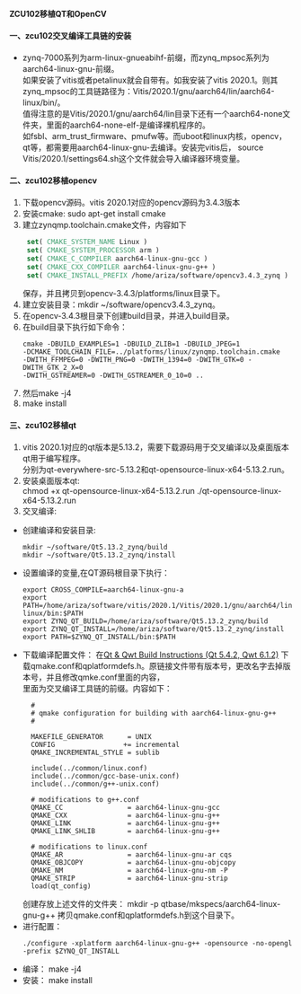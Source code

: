 #### ZCU102移植QT和OpenCV

#### 一、zcu102交叉编译工具链的安装
* zynq-7000系列为arm-linux-gnueabihf-前缀，而zynq_mpsoc系列为aarch64-linux-gnu-前缀。   
  如果安装了vitis或者petalinux就会自带有。如我安装了vitis 2020.1。则其zynq_mpsoc的工具链路径为：Vitis/2020.1/gnu/aarch64/lin/aarch64-linux/bin/。   
  值得注意的是Vitis/2020.1/gnu/aarch64/lin目录下还有一个aarch64-none文件夹，里面的aarch64-none-elf-是编译裸机程序的。   
  如fsbl、arm_trust_firmware、pmufw等。而uboot和linux内核，opencv，qt等，都需要用aarch64-linux-gnu-去编译。安装完vitis后，
  source Vitis/2020.1/settings64.sh这个文件就会导入编译器环境变量。
#### 二、zcu102移植opencv
1. 下载opencv源码。vitis 2020.1对应的opencv源码为3.4.3版本
2. 安装cmake: sudo apt-get install cmake   
3. 建立zynqmp.toolchain.cmake文件，内容如下
   ```cmake
    set( CMAKE_SYSTEM_NAME Linux )
    set( CMAKE_SYSTEM_PROCESSOR arm )
    set( CMAKE_C_COMPILER aarch64-linux-gnu-gcc )
    set( CMAKE_CXX_COMPILER aarch64-linux-gnu-g++ )
    set( CMAKE_INSTALL_PREFIX /home/ariza/software/opencv3.4.3_zynq )
    ```
   保存，并且拷贝到opencv-3.4.3/platforms/linux目录下。
4. 建立安装目录：mkdir ~/software/opencv3.4.3_zynq。
5. 在opencv-3.4.3根目录下创建build目录，并进入build目录。
6. 在build目录下执行如下命令：
   ```shell
   cmake -DBUILD_EXAMPLES=1 -DBUILD_ZLIB=1 -DBUILD_JPEG=1   
   -DCMAKE_TOOLCHAIN_FILE=../platforms/linux/zynqmp.toolchain.cmake    
   -DWITH_FFMPEG=0 -DWITH_PNG=0 -DWITH_1394=0 -DWITH_GTK=0 -DWITH_GTK_2_X=0   
   -DWITH_GSTREAMER=0 -DWITH_GSTREAMER_0_10=0 ..
   ```
7. 然后make -j4
8.  make install

#### 三、zcu102移植qt
1. vitis 2020.1对应的qt版本是5.13.2，需要下载源码用于交叉编译以及桌面版本qt用于编写程序。   
   分别为qt-everywhere-src-5.13.2和qt-opensource-linux-x64-5.13.2.run。
2. 安装桌面版本qt:  
   chmod +x qt-opensource-linux-x64-5.13.2.run
   ./qt-opensource-linux-x64-5.13.2.run
3. 交叉编译:
* 创建编译和安装目录:   
  ```shell
  mkdir ~/software/Qt5.13.2_zynq/build   
  mkdir ~/software/Qt5.13.2_zynq/install
  ```
* 设置编译的变量,在QT源码根目录下执行： 
  ```shell
  export CROSS_COMPILE=aarch64-linux-gnu-a
  export PATH=/home/ariza/software/vitis/2020.1/Vitis/2020.1/gnu/aarch64/lin/aarch64-linux/bin:$PATH 
  export ZYNQ_QT_BUILD=/home/ariza/software/Qt5.13.2_zynq/build
  export ZYNQ_QT_INSTALL=/home/ariza/software/Qt5.13.2_zynq/install
  export PATH=$ZYNQ_QT_INSTALL/bin:$PATH
  ```
* 下载编译配置文件：
  在[Qt & Qwt Build Instructions (Qt 5.4.2, Qwt 6.1.2)](https://xilinx-wiki.atlassian.net/wiki/spaces/A/pages/18842110/Qt+Qwt+Build+Instructions+Qt+5.4.2+Qwt+6.1.2#Qt&QwtBuildInstructions(Qt5.4.2,Qwt6.1.2)-BuildandInstall.1)   
  下载qmake.conf和qplatformdefs.h。原链接文件带有版本号，更改名字去掉版本号，并且修改qmke.conf里面的内容，   
  里面为交叉编译工具链的前缀。内容如下：   
  ```shell
    #
    # qmake configuration for building with aarch64-linux-gnu-g++
    #

    MAKEFILE_GENERATOR      = UNIX
    CONFIG                 += incremental
    QMAKE_INCREMENTAL_STYLE = sublib

    include(../common/linux.conf)
    include(../common/gcc-base-unix.conf)
    include(../common/g++-unix.conf)

    # modifications to g++.conf
    QMAKE_CC                = aarch64-linux-gnu-gcc
    QMAKE_CXX               = aarch64-linux-gnu-g++
    QMAKE_LINK              = aarch64-linux-gnu-g++
    QMAKE_LINK_SHLIB        = aarch64-linux-gnu-g++

    # modifications to linux.conf
    QMAKE_AR                = aarch64-linux-gnu-ar cqs
    QMAKE_OBJCOPY           = aarch64-linux-gnu-objcopy
    QMAKE_NM                = aarch64-linux-gnu-nm -P
    QMAKE_STRIP             = aarch64-linux-gnu-strip
    load(qt_config)
  ```
  创建存放上述文件的文件夹：
  mkdir -p qtbase/mkspecs/aarch64-linux-gnu-g++
  拷贝qmake.conf和qplatformdefs.h到这个目录下。
* 进行配置：
  ```shell
  ./configure -xplatform aarch64-linux-gnu-g++ -opensource -no-opengl -prefix $ZYNQ_QT_INSTALL
  ```
* 编译： make -j4
* 安装： make install
